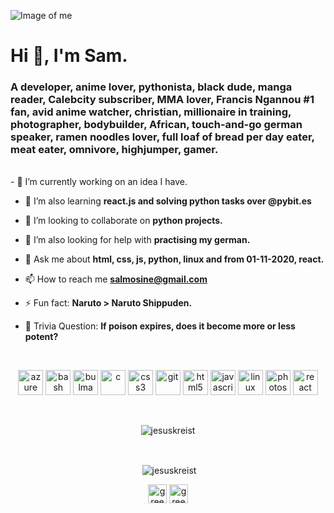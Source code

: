 
![Image of me](https://i.ibb.co/fxkYChz/Webp-net-profile-handrail-1.jpg)
<br>
<h1 align="left">Hi 👋, I'm Sam.</h1>
<h3 align="left">A developer, anime lover, pythonista, black dude, manga reader, Calebcity subscriber, MMA lover, Francis Ngannou #1 fan, avid anime watcher, christian, millionaire in training, photographer, bodybuilder, African, touch-and-go german speaker, ramen noodles lover, full loaf of bread per day eater, meat eater, omnivore, highjumper, gamer.</h3>

<br>
- 🔭 I’m currently working on an idea I have.

- 🌱 I’m also learning **react.js and solving python tasks over @pybit.es**

- 👯 I’m looking to collaborate on **python projects.**

- 🤝 I’m also looking for help with **practising my german.**

- 💬 Ask me about **html, css, js, python, linux and from 01-11-2020, react.**

- 📫 How to reach me **salmosine@gmail.com**

- ⚡ Fun fact: **Naruto > Naruto Shippuden.**

- 🤔 Trivia Question: **If poison expires, does it become more or less potent?**

<br>

<p align="center"><img src="https://www.vectorlogo.zone/logos/microsoft_azure/microsoft_azure-icon.svg" alt="azure" width="40" height="40"/> <img src="https://www.vectorlogo.zone/logos/gnu_bash/gnu_bash-icon.svg" alt="bash" width="40" height="40"/> <img src="https://raw.githubusercontent.com/gilbarbara/logos/804dc257b59e144eaca5bc6ffd16949752c6f789/logos/bulma.svg" alt="bulma" width="40" height="40"/> <img src="https://devicons.github.io/devicon/devicon.git/icons/c/c-original.svg" alt="c" width="40" height="40"/> <img src="https://devicons.github.io/devicon/devicon.git/icons/css3/css3-original-wordmark.svg" alt="css3" width="40" height="40"/> <img src="https://www.vectorlogo.zone/logos/git-scm/git-scm-icon.svg" alt="git" width="40" height="40"/> <img src="https://devicons.github.io/devicon/devicon.git/icons/html5/html5-original-wordmark.svg" alt="html5" width="40" height="40"/> <img src="https://devicons.github.io/devicon/devicon.git/icons/javascript/javascript-original.svg" alt="javascript" width="40" height="40"/> <img src="https://devicons.github.io/devicon/devicon.git/icons/linux/linux-original.svg" alt="linux" width="40" height="40"/> <img src="https://devicons.github.io/devicon/devicon.git/icons/photoshop/photoshop-plain.svg" alt="photoshop" width="40" height="40"/> <img src="https://devicons.github.io/devicon/devicon.git/icons/react/react-original-wordmark.svg" alt="react" width="40" height="40"/></p>

<br>
<p align="center"><img align="center" src="https://github-readme-stats.vercel.app/api/top-langs/?username=jesuskreist&layout=compact&hide=html" alt="jesuskreist" /></p>
<br>
<p align="center">&nbsp;<img align="center" src="https://github-readme-stats.vercel.app/api?username=jesuskreist&show_icons=true" alt="jesuskreist" /></p>

<p align="center">
<a href="https://twitter.com/greekgott" target="blank"><img align="center" src="https://cdn.jsdelivr.net/npm/simple-icons@3.0.1/icons/twitter.svg" alt="greekgott" height="30" width="30" /></a>
<a href="https://instagram.com/greekgott" target="blank"><img align="center" src="https://cdn.jsdelivr.net/npm/simple-icons@3.0.1/icons/instagram.svg" alt="greekgott" height="30" width="30" /></a>
</p>
